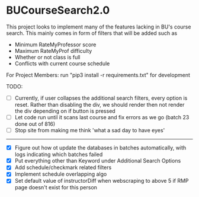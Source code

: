 # BUCourseSearch2.0

This project looks to implement many of the features lacking in BU's course search.
This mainly comes in form of filters that will be added such as
- Minimum RateMyProfessor score
- Maximum RateMyProf difficulty
- Whether or not class is full
- Conflicts with current course schedule

For Project Members:
run "pip3 install -r requirements.txt" for development

TODO:
- [ ] Currently, if user collapses the additional search filters, every option is reset. Rather than disabling the div, we should render then not render the div depending on if button is pressed
- [ ] Let code run until it scans last course and fix errors as we go (batch 23 done out of 816)
- [ ] Stop site from making me think 'what a sad day to have eyes'
------------------------------------------------------------------------------
- [x] Figure out how ot update the databases in batches automatically, with logs indicating which batches failed
- [x] Put everything other than Keyword under Additional Search Options
- [x] Add schedule/checkmark related filters
- [x] Implement schedule overlapping algo
- [x] Set default value of instructorDiff when webscraping to above 5 if RMP page doesn't exist for this person